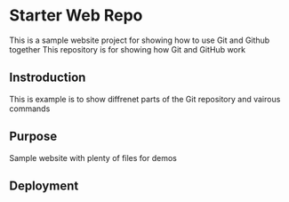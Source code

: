 # Starter Web Repo
This is a sample website project for showing how to use Git and Github together
This repository is for showing how Git and GitHub work

## Instroduction
This is example is to show diffrenet parts of the Git repository and vairous  commands
## Purpose


Sample website with plenty of files for demos

## Deployment